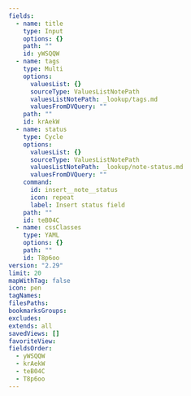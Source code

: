 ```yaml
---
fields:
  - name: title
    type: Input
    options: {}
    path: ""
    id: yWSQQW
  - name: tags
    type: Multi
    options:
      valuesList: {}
      sourceType: ValuesListNotePath
      valuesListNotePath: _lookup/tags.md
      valuesFromDVQuery: ""
    path: ""
    id: krAekW
  - name: status
    type: Cycle
    options:
      valuesList: {}
      sourceType: ValuesListNotePath
      valuesListNotePath: _lookup/note-status.md
      valuesFromDVQuery: ""
    command:
      id: insert__note__status
      icon: repeat
      label: Insert status field
    path: ""
    id: teB04C
  - name: cssClasses
    type: YAML
    options: {}
    path: ""
    id: T8p6oo
version: "2.29"
limit: 20
mapWithTag: false
icon: pen
tagNames: 
filesPaths: 
bookmarksGroups: 
excludes: 
extends: all
savedViews: []
favoriteView: 
fieldsOrder:
  - yWSQQW
  - krAekW
  - teB04C
  - T8p6oo
---
```

